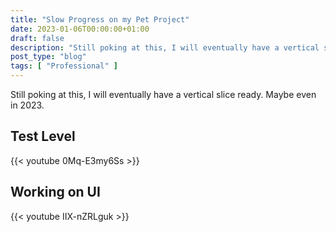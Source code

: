 ```yaml
---
title: "Slow Progress on my Pet Project"
date: 2023-01-06T00:00:00+01:00
draft: false
description: "Still poking at this, I will eventually have a vertical slice ready."
post_type: "blog"
tags: [ "Professional" ]
---
```


Still poking at this, I will eventually have a vertical slice ready. Maybe even in 2023.

## Test Level
{{< youtube 0Mq-E3my6Ss >}}

## Working on UI
{{< youtube IIX-nZRLguk  >}}

